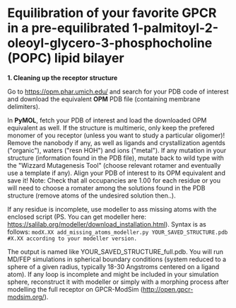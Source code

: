 # Equilibration of your favorite GPCR in a pre-equilibrated 1-palmitoyl-2-oleoyl-glycero-3-phosphocholine (POPC) lipid bilayer 

**1. Cleaning up the receptor structure**

Go to https://opm.phar.umich.edu/ and search for your PDB code of interest and download the equivalent **OPM** PDB file (containing membrane delimiters). 

In **PyMOL**, fetch your PDB of interest and load the downloaded OPM equivalent as well. If the structure is multimeric, only keep the prefered monomer of you receptor (unless you want to study a particular oligomer)! Remove the nanobody if any, as well as ligands and crystallization agentds ("organic"), waters ("resn HOH") and ions ("metal"). If any mutation in your structure (information found in the PDB file), mutate back to wild type with the "Wizzard Mutagenesis Tool" (choose relevant rotamer and eventually use a template if any). Align your PDB of interest to its OPM equivalent and save it! 
Note: Check that all occupancies are 1.00 for each residue or you will need to choose a romater among the solutions found in the PDB structure (remove atoms of the undesired solution then..).

If any residue is incomplete, use modeller to ass missing atoms with the enclosed script (PS. You can get modeller here: https://salilab.org/modeller/download_installation.html). Syntax is as follows:
```modX.XX add_missing_atoms_modeller.py YOUR_SAVED_STRUCTURE.pdb #X.XX according to your modeller version.```

The output is named like YOUR_SAVED_STRUCTURE_full.pdb. You will run MD/FEP simulations in spherical boundary conditions (system reduced to a sphere of a given radius, typically 18-30 Angstroms centered on a ligand atom). If any loop is incomplete and might be included in your simulation sphere, reconstruct it with modeller or simply with a morphing process after modelling the full receptor on GPCR-ModSim (http://open.gpcr-modsim.org/).

